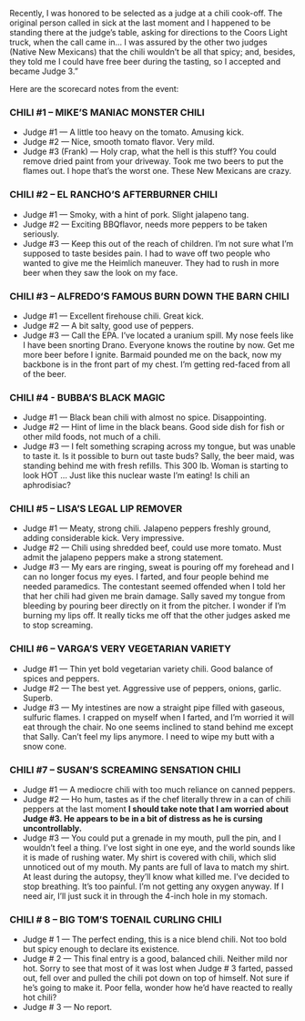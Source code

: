 Recently, I was honored to be selected as a judge at a chili cook-off. The original person called in sick at the last moment and I happened to be standing there at the judge’s table, asking for directions to the Coors Light truck, when the call came in… I was assured by the other two judges (Native New Mexicans) that the chili wouldn’t be all that spicy; and, besides, they told me I could have free beer during the tasting, so I accepted and became Judge 3.”

Here are the scorecard notes from the event:

### CHILI #1 – MIKE’S MANIAC MONSTER CHILI
- Judge #1 — A little too heavy on the tomato. Amusing kick.
- Judge #2 — Nice, smooth tomato flavor. Very mild.
- Judge #3 (Frank) — Holy crap, what the hell is this stuff? You could remove dried paint from your driveway. Took me two beers to put the flames out. I hope that’s the worst one. These New Mexicans are crazy.

### CHILI #2 – EL RANCHO’S AFTERBURNER CHILI
- Judge #1 — Smoky, with a hint of pork. Slight jalapeno tang.
- Judge #2 — Exciting BBQflavor, needs more peppers to be taken seriously.
- Judge #3 — Keep this out of the reach of children. I’m not sure what I’m supposed to taste besides pain. I had to wave off two people who wanted to give me the Heimlich maneuver. They had to rush in more beer when they saw the look on my face.

### CHILI #3 – ALFREDO’S FAMOUS BURN DOWN THE BARN CHILI
- Judge #1 — Excellent firehouse chili. Great kick.
- Judge #2 — A bit salty, good use of peppers.
- Judge #3 — Call the EPA. I’ve located a uranium spill. My nose feels like I have been snorting Drano. Everyone knows the routine by now. Get me more beer before I ignite. Barmaid pounded me on the back, now my backbone is in the front part of my chest. I’m getting red-faced from all of the beer.

### CHILI #4 - BUBBA’S BLACK MAGIC
- Judge #1 — Black bean chili with almost no spice. Disappointing.
- Judge #2 — Hint of lime in the black beans. Good side dish for fish or other mild foods, not much of a chili.
- Judge #3 — I felt something scraping across my tongue, but was unable to taste it. Is it possible to burn out taste buds? Sally, the beer maid, was standing behind me with fresh refills. This 300 lb. Woman is starting to look HOT … Just like this nuclear waste I’m eating! Is chili an aphrodisiac?

### CHILI #5 – LISA’S LEGAL LIP REMOVER
- Judge #1 — Meaty, strong chili. Jalapeno peppers freshly ground, adding considerable kick. Very impressive.
- Judge #2 — Chili using shredded beef, could use more tomato. Must admit the jalapeno peppers make a strong statement.
- Judge #3 — My ears are ringing, sweat is pouring off my forehead and I can no longer focus my eyes. I farted, and four people behind me needed paramedics. The contestant seemed offended when I told her that her chili had given me brain damage. Sally saved my tongue from bleeding by pouring beer directly on it from the pitcher. I wonder if I’m burning my lips off. It really ticks me off that the other judges asked me to stop screaming.

### CHILI #6 – VARGA’S VERY VEGETARIAN VARIETY
- Judge #1 — Thin yet bold vegetarian variety chili. Good balance of spices and peppers.
- Judge #2 — The best yet. Aggressive use of peppers, onions, garlic. Superb.
- Judge #3 — My intestines are now a straight pipe filled with gaseous, sulfuric flames. I crapped on myself when I farted, and I’m worried it will eat through the chair. No one seems inclined to stand behind me except that Sally. Can’t feel my lips anymore. I need to wipe my butt with a snow cone.

### CHILI #7 – SUSAN’S SCREAMING SENSATION CHILI
- Judge #1 — A mediocre chili with too much reliance on canned peppers.
- Judge #2 — Ho hum, tastes as if the chef literally threw in a can of chili peppers at the last moment **I should take note that I am worried about Judge #3. He appears to be in a bit of distress as he is cursing uncontrollably.**
- Judge #3 — You could put a grenade in my mouth, pull the pin, and I wouldn’t feel a thing. I’ve lost sight in one eye, and the world sounds like it is made of rushing water. My shirt is covered with chili, which slid unnoticed out of my mouth. My pants are full of lava to match my shirt. At least during the autopsy, they’ll know what killed me. I’ve decided to stop breathing. It’s too painful. I’m not getting any oxygen anyway. If I need air, I’ll just suck it in through the 4-inch hole in my stomach.

### CHILI # 8 – BIG TOM’S TOENAIL CURLING CHILI
- Judge # 1 — The perfect ending, this is a nice blend chili. Not too bold but spicy enough to declare its existence.
- Judge # 2 — This final entry is a good, balanced chili. Neither mild nor hot. Sorry to see that most of it was lost when Judge # 3 farted, passed out, fell over and pulled the chili pot down on top of himself. Not sure if he’s going to make it. Poor fella, wonder how he’d have reacted to really hot chili?
- Judge # 3 — No report.
